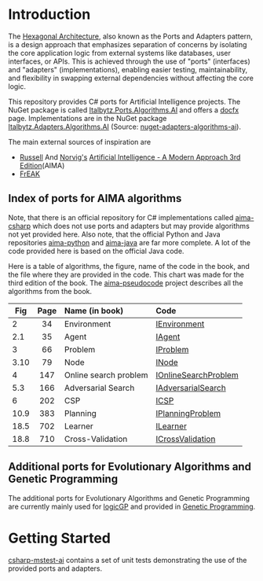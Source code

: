 # Introduction

The [Hexagonal Architecture](https://web.archive.org/web/20180822100852/http://alistair.cockburn.us/Hexagonal+architecture), also known as the Ports and Adapters pattern, is a design approach that emphasizes separation of concerns by isolating the core application logic from external systems like databases, user interfaces, or APIs. This is achieved through the use of "ports" (interfaces) and "adapters" (implementations), enabling easier testing, maintainability, and flexibility in swapping external dependencies without affecting the core logic.

This repository provides C# ports for Artificial Intelligence projects. The NuGet package is called [Italbytz.Ports.Algorithms.AI](https://www.nuget.org/packages/Italbytz.Ports.Algorithms.AI) and offers a [docfx](https://italbytz.github.io/nuget-ports-algorithms-ai/) page. Implementations are in the NuGet package [Italbytz.Adapters.Algorithms.AI](https://www.nuget.org/packages/Italbytz.Adapters.Algorithms.AI) (Source: [nuget-adapters-algorithms-ai](https://github.com/Italbytz/nuget-adapters-algorithms-ai)).
 
The main external sources of inspiration are

- [Russell](http://www.cs.berkeley.edu/~russell/) And [Norvig's](http://www.norvig.com/) [Artificial Intelligence - A Modern Approach 3rd Edition](http://aima.cs.berkeley.edu/)(AIMA)
- [FrEAK](https://sourceforge.net/projects/freak427/)

## Index of ports for AIMA algorithms

Note, that there is an official repository for C# implementations called [aima-csharp](https://github.com/aimacode/aima-csharp) which does not use ports and adapters but may provide algorithms not yet provided here. Also note, that the official Python and Java repositories [aima-python](https://github.com/aimacode/aima-python) and [aima-java](https://github.com/aimacode/aima-java) are far more complete. A lot of the code provided here is based on the official Java code.

Here is a table of algorithms, the figure, name of the code in the book, and the file where they are provided in the code. This chart was made for the third edition of the book. The [aima-pseudocode](https://github.com/aimacode/aima-pseudocode) project describes all the algorithms from the book.

|Fig|Page|Name (in book)|Code|
| -------- |:--------:| :-----| :----- |
|2|34|Environment|[IEnvironment](https://github.com/Italbytz/nuget-ports-algorithms-ai/blob/main/Italbytz.Ports.Algorithms.AI/Italbytz.Ports.Algorithms.AI/Agent/IEnvironment.cs)|
|2.1|35|Agent|[IAgent](https://github.com/Italbytz/nuget-ports-algorithms-ai/blob/main/Italbytz.Ports.Algorithms.AI/Italbytz.Ports.Algorithms.AI/Agent/IAgent.cs)|
|3|66|Problem|[IProblem](https://github.com/Italbytz/nuget-ports-algorithms-ai/blob/main/Italbytz.Ports.Algorithms.AI/Italbytz.Ports.Algorithms.AI/Problem/IProblem.cs)|
|3.10|79|Node|[INode](https://github.com/Italbytz/nuget-ports-algorithms-ai/blob/main/Italbytz.Ports.Algorithms.AI/Italbytz.Ports.Algorithms.AI/Search/INode.cs)|
|4|147|Online search problem|[IOnlineSearchProblem](https://github.com/Italbytz/nuget-ports-algorithms-ai/blob/main/Italbytz.Ports.Algorithms.AI/Italbytz.Ports.Algorithms.AI/Problem/IOnlineSearchProblem.cs)|
|5.3|166|Adversarial Search|[IAdversarialSearch](https://github.com/Italbytz/nuget-ports-algorithms-ai/blob/main/Italbytz.Ports.Algorithms.AI/Italbytz.Ports.Algorithms.AI/Search/Adversarial/IAdversarialSearch.cs)|
|6|202|CSP|[ICSP](https://github.com/Italbytz/nuget-ports-algorithms-ai/blob/main/Italbytz.Ports.Algorithms.AI/Italbytz.Ports.Algorithms.AI/Search/CSP/ICSP.cs)|
|10.9|383|Planning|[IPlanningProblem](https://github.com/Italbytz/nuget-ports-algorithms-ai/blob/main/Italbytz.Ports.Algorithms.AI/Italbytz.Ports.Algorithms.AI/Logic/Planning/IPlanningProblem.cs)|
|18.5|702|Learner|[ILearner](https://github.com/Italbytz/nuget-ports-algorithms-ai/blob/main/Italbytz.Ports.Algorithms.AI/Italbytz.Ports.Algorithms.AI/Learning/ILearner.cs)|
|18.8|710|Cross-Validation|[ICrossValidation](/Italbytz.Adapters.Algorithms.AI/Italbytz.Adapters.Algorithms.AI/Learning/Inductive/ICrossValidation.cs)|

## Additional ports for Evolutionary Algorithms and Genetic Programming

The additional ports for Evolutionary Algorithms and Genetic Programming are currently mainly used for [logicGP](https://github.com/RobinNunkesser/csharp-console-logicgp) and provided in [Genetic Programming](https://github.com/Italbytz/nuget-ports-algorithms-ai/blob/main/Italbytz.Ports.Algorithms.AI/Italbytz.Ports.Algorithms.AI/GP).

# Getting Started

[csharp-mstest-ai](https://github.com/RobinNunkesser/csharp-mstest-ai) contains a set of unit tests demonstrating the use of the provided ports and adapters.